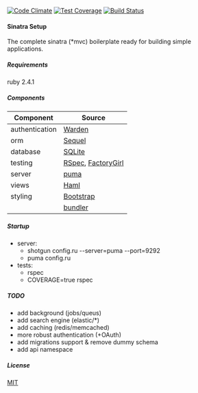 [![Code Climate](https://codeclimate.com/github/ruba-ruba/sinatra-setup/badges/gpa.svg)](https://codeclimate.com/github/ruba-ruba/sinatra-setup)
[![Test Coverage](https://codeclimate.com/github/ruba-ruba/sinatra-setup/badges/coverage.svg)](https://codeclimate.com/github/ruba-ruba/sinatra-setup/coverage)
[![Build Status](https://travis-ci.org/ruba-ruba/sinatra-setup.svg?branch=master)](https://travis-ci.org/ruba-ruba/sinatra-setup)

#### Sinatra Setup

The complete sinatra (*mvc) boilerplate ready for building simple applications.

##### Requirements

ruby 2.4.1

##### Components

  | Component      | Source |
  | -------------- |--------|
  | authentication | [Warden](https://github.com/hassox/warden) |
  | orm            | [Sequel](http://sequel.jeremyevans.net/)   |
  | database       | [SQLite](https://www.sqlite.org/)          |
  | testing        | [RSpec](http://rspec.info/), [FactoryGirl](https://github.com/thoughtbot/factory_girl) |
  | server         | [puma](http://puma.io/)                    |
  | views          | [Haml](http://haml.info/)                  |
  | styling        | [Bootstrap](http://getbootstrap.com/)      |
  |                | [bundler](http://bundler.io/)              |

##### Startup

- server:
  - shotgun config.ru --server=puma --port=9292
  - puma config.ru
- tests:
  - rspec
  - COVERAGE=true rspec

##### TODO

- add background (jobs/queus)
- add search engine (elastic/*)
- add caching (redis/memcached)
- more robust authentication (+OAuth)
- add migrations support & remove dummy schema
- add api namespace

##### License

[MIT](https://opensource.org/licenses/MIT)
